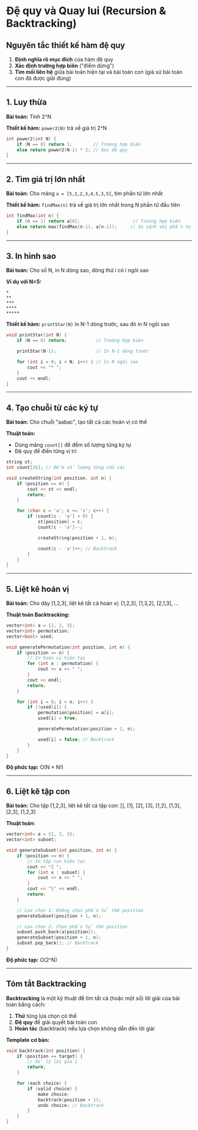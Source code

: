 # Đệ quy và Quay lui (Recursion & Backtracking)

## Nguyên tắc thiết kế hàm đệ quy

1. **Định nghĩa rõ mục đích** của hàm đệ quy
2. **Xác định trường hợp biên** ("điểm dừng")
3. **Tìm mối liên hệ** giữa bài toán hiện tại và bài toán con (giả sử bài toán con đã được giải đúng)

---

## 1. Luy thừa

**Bài toán:** Tính 2^N

**Thiết kế hàm:** `power2(N)` trả về giá trị 2^N

```cpp
int power2(int N) {
    if (N == 0) return 1;        // Trường hợp biên
    else return power2(N-1) * 2; // Gọi đệ quy
}
```

---

## 2. Tìm giá trị lớn nhất

**Bài toán:** Cho mảng `a = [5,1,2,3,4,5,3,5]`, tìm phần tử lớn nhất

**Thiết kế hàm:** `findMax(n)` trả về giá trị lớn nhất trong N phần tử đầu tiên

```cpp
int findMax(int n) {
    if (n == 1) return a[0];                    // Trường hợp biên
    else return max(findMax(n-1), a[n-1]);     // So sánh với phần tử cuối
}
```

---

## 3. In hình sao

**Bài toán:** Cho số N, in N dòng sao, dòng thứ i có i ngôi sao

**Ví dụ với N=5:**

```
*
**
***
****
*****
```

**Thiết kế hàm:** `printStar(N)` in N-1 dòng trước, sau đó in N ngôi sao

```cpp
void printStar(int N) {
    if (N == 0) return;           // Trường hợp biên

    printStar(N-1);               // In N-1 dòng trước

    for (int i = 0; i < N; i++) { // In N ngôi sao
        cout << "* ";
    }
    cout << endl;
}
```

---

## 4. Tạo chuỗi từ các ký tự

**Bài toán:** Cho chuỗi "aabac", tạo tất cả các hoán vị có thể

**Thuật toán:**

- Dùng mảng `count[]` để đếm số lượng từng ký tự
- Đệ quy để điền từng vị trí

```cpp
string st;
int count[26]; // Đếm số lượng từng chữ cái

void createString(int position, int n) {
    if (position == n) {
        cout << st << endl;
        return;
    }

    for (char c = 'a'; c <= 'z'; c++) {
        if (count[c - 'a'] > 0) {
            st[position] = c;
            count[c - 'a']--;

            createString(position + 1, n);

            count[c - 'a']++; // Backtrack
        }
    }
}
```

---

## 5. Liệt kê hoán vị

**Bài toán:** Cho dãy [1,2,3], liệt kê tất cả hoán vị: [1,2,3], [1,3,2], [2,1,3], ...

**Thuật toán Backtracking:**

```cpp
vector<int> a = {1, 2, 3};
vector<int> permutation;
vector<bool> used;

void generatePermutation(int position, int n) {
    if (position == n) {
        // In hoán vị hiện tại
        for (int x : permutation) {
            cout << x << " ";
        }
        cout << endl;
        return;
    }

    for (int i = 0; i < n; i++) {
        if (!used[i]) {
            permutation[position] = a[i];
            used[i] = true;

            generatePermutation(position + 1, n);

            used[i] = false; // Backtrack
        }
    }
}
```

**Độ phức tạp:** O(N × N!)

---

## 6. Liệt kê tập con

**Bài toán:** Cho tập [1,2,3], liệt kê tất cả tập con: [], [1], [2], [3], [1,2], [1,3], [2,3], [1,2,3]

**Thuật toán:**

```cpp
vector<int> a = {1, 2, 3};
vector<int> subset;

void generateSubset(int position, int n) {
    if (position == n) {
        // In tập con hiện tại
        cout << "{ ";
        for (int x : subset) {
            cout << x << " ";
        }
        cout << "}" << endl;
        return;
    }

    // Lựa chọn 1: Không chọn phần tử thứ position
    generateSubset(position + 1, n);

    // Lựa chọn 2: Chọn phần tử thứ position
    subset.push_back(a[position]);
    generateSubset(position + 1, n);
    subset.pop_back(); // Backtrack
}
```

**Độ phức tạp:** O(2^N)

---

## Tóm tắt Backtracking

**Backtracking** là một kỹ thuật để tìm tất cả (hoặc một số) lời giải của bài toán bằng cách:

1. **Thử** từng lựa chọn có thể
2. **Đệ quy** để giải quyết bài toán con
3. **Hoàn tác** (backtrack) nếu lựa chọn không dẫn đến lời giải

**Template cơ bản:**

```cpp
void backtrack(int position) {
    if (position == target) {
        // Xử lý lời giải
        return;
    }

    for (each choice) {
        if (valid choice) {
            make choice;
            backtrack(position + 1);
            undo choice; // Backtrack
        }
    }
}
```
